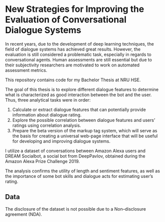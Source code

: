 # New Strategies for Improving the Evaluation of Conversational Dialogue Systems

In recent years, due to the development of deep learning techniques, the field of dialogue systems has achieved great results. However, the evaluation is still considered a problematic task, especially in regards to conversational agents. Human assessments are still essential but due to their subjectivity researchers are motivated to work on automated assessment metrics. 

This repository contains code for my Bachelor Thesis at NRU HSE.

The goal of this thesis is to explore different dialogue features to determine what is characterized as good interaction between the bot and the user. Thus, three analytical tasks were in order:

1. Calculate or extract dialogue features that can potentially provide information about dialogue rating.
2. Explore the possible correlation between dialogue features and users’ ratings using correlation analysis.
3. Prepare the beta version of the markup tag system, which will serve as the basis for creating a universal web-page interface that will be useful for developing and improving dialogue systems.

I utilize a dataset of conversations between Amazon Alexa users and DREAM Socialbot, a social bot from DeepPavlov, obtained during the Amazon Alexa Prize Challenge 2019.

The analysis confirms the utility of length and sentiment features, as well as the importance of some bot skills and dialogue acts for estimating user’s rating.

## Data

The disclosure of the dataset is not possible due to a Non–disclosure agreement (NDA).
